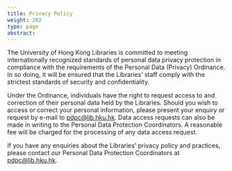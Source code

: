 ```yaml
---
title: Privacy Policy
weight: 202
type: page
abstract:
---
```


The University of Hong Kong Libraries is committed to meeting internationally recognized standards of personal data privacy protection in compliance with the requirements of the Personal Data (Privacy) Ordinance. In so doing, it will be ensured that the Libraries’ staff comply with the strictest standards of security and confidentiality.

Under the Ordinance, individuals have the right to request access to and correction of their personal data held by the Libraries. Should you wish to access or correct your personal information, please present your enquiry or request by e-mail to pdpc@lib.hku.hk. Data access requests can also be made in writing to the Personal Data Protection Coordinators. A reasonable fee will be charged for the processing of any data access request.

If you have any enquiries about the Libraries’ privacy policy and practices, please contact our Personal Data Protection Coordinators at pdpc@lib.hku.hk.
